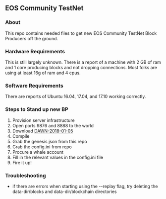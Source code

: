 ## EOS Community TestNet

### About
This repo contains needed files to get new EOS Community TestNet Block Producers off the ground.

### Hardware Requirements
This is still largely unknown.  There is a report of a machine with 2 GB of ram and 1 core producing blocks and not dropping connections.  Most folks are using at least 16g of ram and 4 cpus.

### Software Requirements
There are reports of Ubuntu 16.04, 17.04, and 17.10 working correctly.

### Steps to Stand up new BP

1. Provision server infrastructure
2. Open ports 9876 and 8888 to the world
3. Download [DAWN-2018-01-05](https://github.com/EOSIO/eos/tree/DAWN-2018-01-05)
4. Compile
5. Grab the genesis json from this repo
6. Grab the config.ini from repo
7. Procure a whale account
8. Fill in the relevant values in the config.ini file
9. Fire it up!

### Troubleshooting

* if there are errors when starting using the --replay flag, try deleting the data-dir/blocks and data-dir/blockchain directories
